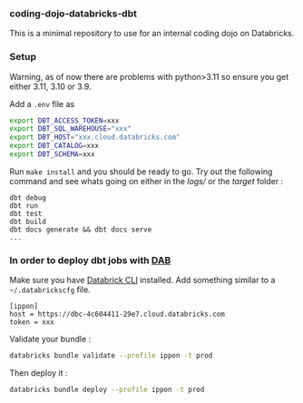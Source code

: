 ### coding-dojo-databricks-dbt
This is a minimal repository to use for an internal coding dojo on Databricks. 

### Setup
Warning, as of now there are problems with python>3.11 so ensure you get either 3.11, 3.10 or 3.9.

Add a ```.env``` file as
```bash
export DBT_ACCESS_TOKEN=xxx
export DBT_SQL_WAREHOUSE="xxx"
export DBT_HOST="xxx.cloud.databricks.com"
export DBT_CATALOG=xxx
export DBT_SCHEMA=xxx
```

Run ```make install``` and you should be ready to go. Try out the following command and see whats going on either in the _logs/_ or the _target_ folder : 
```
dbt debug
dbt run
dbt test
dbt build
dbt docs generate && dbt docs serve
...
```

### In order to deploy dbt jobs with [DAB](https://docs.databricks.com/aws/en/dev-tools/bundles/)
Make sure you have [Databrick CLI](https://docs.databricks.com/aws/en/dev-tools/cli/install) installed.
Add something similar to a ```~/.databrickscfg``` file.
```
[ippon]
host = https://dbc-4c604411-29e7.cloud.databricks.com
token = xxx
```

Validate your bundle :

```bash
databricks bundle validate --profile ippon -t prod
```

Then deploy it : 

```bash
databricks bundle deploy --profile ippon -t prod
```